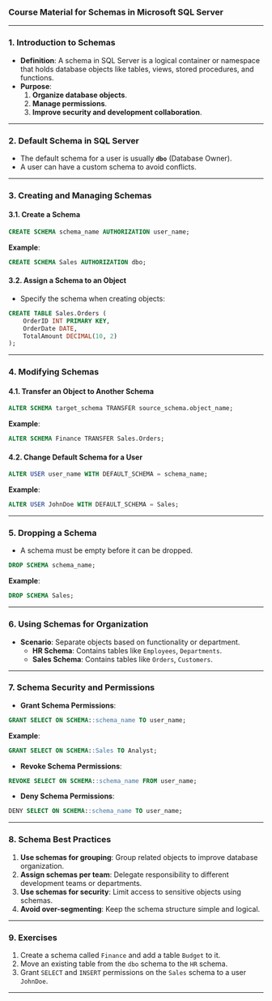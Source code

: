 ### **Course Material for Schemas in Microsoft SQL Server**

---

### **1. Introduction to Schemas**

- **Definition**: A schema in SQL Server is a logical container or namespace that holds database objects like tables, views, stored procedures, and functions.
- **Purpose**:
  1. **Organize database objects**.
  2. **Manage permissions**.
  3. **Improve security and development collaboration**.

---

### **2. Default Schema in SQL Server**

- The default schema for a user is usually **`dbo`** (Database Owner).
- A user can have a custom schema to avoid conflicts.

---

### **3. Creating and Managing Schemas**

#### **3.1. Create a Schema**

```sql
CREATE SCHEMA schema_name AUTHORIZATION user_name;
```

**Example**:

```sql
CREATE SCHEMA Sales AUTHORIZATION dbo;
```

#### **3.2. Assign a Schema to an Object**

- Specify the schema when creating objects:

```sql
CREATE TABLE Sales.Orders (
    OrderID INT PRIMARY KEY,
    OrderDate DATE,
    TotalAmount DECIMAL(10, 2)
);
```

---

### **4. Modifying Schemas**

#### **4.1. Transfer an Object to Another Schema**

```sql
ALTER SCHEMA target_schema TRANSFER source_schema.object_name;
```

**Example**:

```sql
ALTER SCHEMA Finance TRANSFER Sales.Orders;
```

#### **4.2. Change Default Schema for a User**

```sql
ALTER USER user_name WITH DEFAULT_SCHEMA = schema_name;
```

**Example**:

```sql
ALTER USER JohnDoe WITH DEFAULT_SCHEMA = Sales;
```

---

### **5. Dropping a Schema**

- A schema must be empty before it can be dropped.

```sql
DROP SCHEMA schema_name;
```

**Example**:

```sql
DROP SCHEMA Sales;
```

---

### **6. Using Schemas for Organization**

- **Scenario**: Separate objects based on functionality or department.
  - **HR Schema**: Contains tables like `Employees`, `Departments`.
  - **Sales Schema**: Contains tables like `Orders`, `Customers`.

---

### **7. Schema Security and Permissions**

- **Grant Schema Permissions**:

```sql
GRANT SELECT ON SCHEMA::schema_name TO user_name;
```

**Example**:

```sql
GRANT SELECT ON SCHEMA::Sales TO Analyst;
```

- **Revoke Schema Permissions**:

```sql
REVOKE SELECT ON SCHEMA::schema_name FROM user_name;
```

- **Deny Schema Permissions**:

```sql
DENY SELECT ON SCHEMA::schema_name TO user_name;
```

---

### **8. Schema Best Practices**

1. **Use schemas for grouping**: Group related objects to improve database organization.
2. **Assign schemas per team**: Delegate responsibility to different development teams or departments.
3. **Use schemas for security**: Limit access to sensitive objects using schemas.
4. **Avoid over-segmenting**: Keep the schema structure simple and logical.

---

### **9. Exercises**

1. Create a schema called `Finance` and add a table `Budget` to it.
2. Move an existing table from the `dbo` schema to the `HR` schema.
3. Grant `SELECT` and `INSERT` permissions on the `Sales` schema to a user `JohnDoe`.

---
